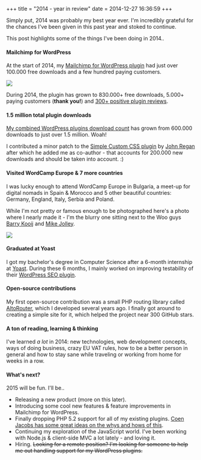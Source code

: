 +++
title = "2014 - year in review"
date = 2014-12-27 16:36:59
+++

Simply put, 2014 was probably my best year ever. I'm incredibly grateful for the chances I've been given in this past year and stoked to continue.

This post highlights some of the things I've been doing in 2014..

#### Mailchimp for WordPress
At the start of 2014, my [Mailchimp for WordPress plugin](https://www.mc4wp.com/) had just over 100.000 free downloads and a few hundred paying customers.

![](//res.cloudinary.com/dannyvankooten/image/upload/v1419701527/Mailchimp-for-wordpress-830k-downloads.jpg)

During 2014, the plugin has grown to 830.000+ free downloads, 5.000+ paying customers (**thank you!**) and [300+ positive plugin reviews](https://wordpress.org/support/view/plugin-reviews/Mailchimp-for-wp).

#### 1.5 million total plugin downloads
[My combined WordPress plugins download count](http://wptally.com/?wpusername=dvankooten) has grown from 600.000 downloads to just over 1.5 million. Woah!

I contributed a minor patch to the [Simple Custom CSS plugin](https://wordpress.org/plugins/simple-custom-css/) by [John Regan](https://johnregan3.wordpress.com/) after which he added me as co-author - that accounts for 200.000 new downloads and should be taken into account. :)

#### Visited WordCamp Europe & 7 more countries
I was lucky enough to attend WordCamp Europe in Bulgaria, a meet-up for digital nomads in Spain & Morocco and 5 other beautiful countries: Germany, England, Italy, Serbia and Poland.

While I'm not pretty or famous enough to be photographed here's a photo where I nearly made it - I'm the blurry one sitting next to the Woo guys [Barry Kooij](https://barrykooij.com/) and [Mike Jolley](https://mikejolley.com/).

![](//res.cloudinary.com/dannyvankooten/image/upload/v1419698309/wordcamp-europe-2014.jpg)

#### Graduated at Yoast
I got my bachelor's degree in Computer Science after a 6-month internship at [Yoast](https://yoast.com/). During these 6 months, I mainly worked on improving testability of their [WordPress SEO plugin](https://yoast.com/wordpress/plugins/seo/).

#### Open-source contributions
My first open-source contribution was a small PHP routing library called [AltoRouter](https://altorouter.com/), which I developed several years ago. I finally got around to creating a simple site for it, which helped the project near 300 GitHub stars.

#### A ton of reading, learning & thinking
I've learned _a lot_ in 2014: new technologies, web development concepts, ways of doing business, crazy EU VAT rules, how to be a better person in general and how to stay sane while traveling or working from home for weeks in a row.

#### What's next?
2015 will be fun. I'll be..

- Releasing a new product (more on this later).
- Introducing some cool new features & feature improvements in Mailchimp for WordPress.
- Finally dropping PHP 5.2 support for all of my existing plugins. [Coen Jacobs has some great ideas on the whys and hows of this](https://coenjacobs.me/wordpress-plugins-require-php-5-4/).
- Continuing my exploration of the JavaScript world. I've been working with Node.js & client-side MVC a lot lately - and loving it.
- Hiring. ~~Looking for a remote position? I'm looking for someone to help me out handling support for my WordPress plugins.~~
